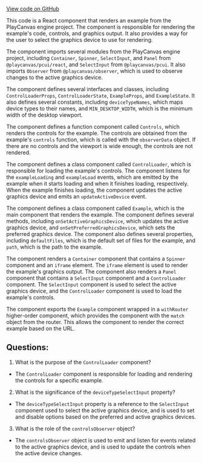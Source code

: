 [View code on GitHub](https://github.com/playcanvas/engine/examples/src/app/example.tsx)

This code is a React component that renders an example from the PlayCanvas engine project. The component is responsible for rendering the example's code, controls, and graphics output. It also provides a way for the user to select the graphics device to use for rendering.

The component imports several modules from the PlayCanvas engine project, including `Container`, `Spinner`, `SelectInput`, and `Panel` from `@playcanvas/pcui/react`, and `SelectInput` from `@playcanvas/pcui`. It also imports `Observer` from `@playcanvas/observer`, which is used to observe changes to the active graphics device.

The component defines several interfaces and classes, including `ControlLoaderProps`, `ControlLoaderState`, `ExampleProps`, and `ExampleState`. It also defines several constants, including `deviceTypeNames`, which maps device types to their names, and `MIN_DESKTOP_WIDTH`, which is the minimum width of the desktop viewport.

The component defines a function component called `Controls`, which renders the controls for the example. The controls are obtained from the example's `controls` function, which is called with the `observerData` object. If there are no controls and the viewport is wide enough, the controls are not rendered.

The component defines a class component called `ControlLoader`, which is responsible for loading the example's controls. The component listens for the `exampleLoading` and `exampleLoad` events, which are emitted by the example when it starts loading and when it finishes loading, respectively. When the example finishes loading, the component updates the active graphics device and emits an `updateActiveDevice` event.

The component defines a class component called `Example`, which is the main component that renders the example. The component defines several methods, including `onSetActiveGraphicsDevice`, which updates the active graphics device, and `onSetPreferredGraphicsDevice`, which sets the preferred graphics device. The component also defines several properties, including `defaultFiles`, which is the default set of files for the example, and `path`, which is the path to the example.

The component renders a `Container` component that contains a `Spinner` component and an `iframe` element. The `iframe` element is used to render the example's graphics output. The component also renders a `Panel` component that contains a `SelectInput` component and a `ControlLoader` component. The `SelectInput` component is used to select the active graphics device, and the `ControlLoader` component is used to load the example's controls.

The component exports the `Example` component wrapped in a `withRouter` higher-order component, which provides the component with the `match` object from the router. This allows the component to render the correct example based on the URL.
## Questions: 
 1. What is the purpose of the `ControlLoader` component?
- The `ControlLoader` component is responsible for loading and rendering the controls for a specific example.

2. What is the significance of the `deviceTypeSelectInput` property?
- The `deviceTypeSelectInput` property is a reference to the `SelectInput` component used to select the active graphics device, and is used to set and disable options based on the preferred and active graphics devices.

3. What is the role of the `controlsObserver` object?
- The `controlsObserver` object is used to emit and listen for events related to the active graphics device, and is used to update the controls when the active device changes.